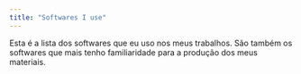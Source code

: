 ```yaml
---
title: "Softwares I use"
---
```


Esta é a lista dos softwares que eu uso nos meus trabalhos.
São também os softwares que mais tenho familiaridade para a produção dos meus materiais.
